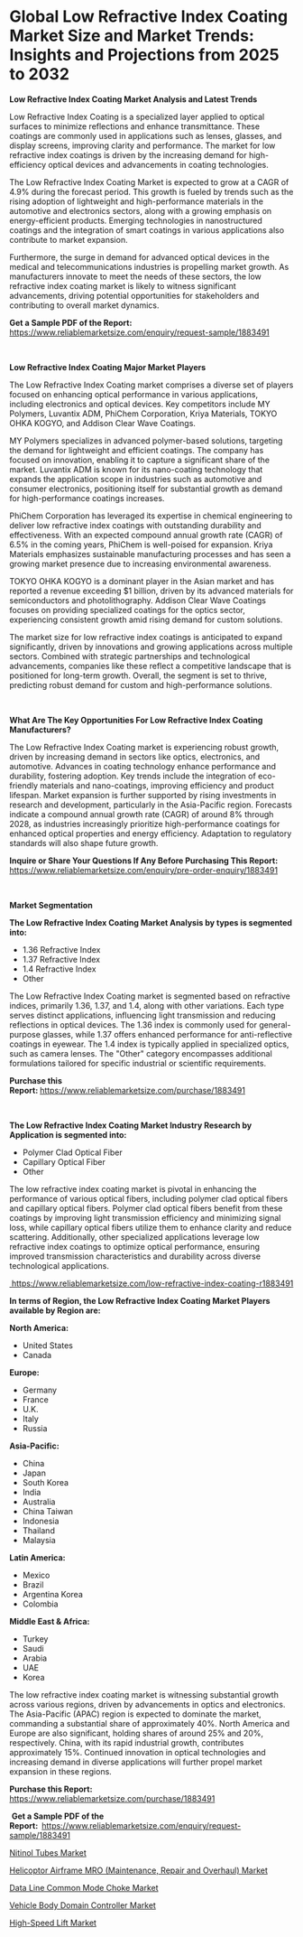 <p><h1>Global Low Refractive Index Coating Market Size and Market Trends: Insights and Projections from 2025 to 2032</h1></p><p><strong>Low Refractive Index Coating Market Analysis and Latest Trends</strong></p>
<p><p>Low Refractive Index Coating is a specialized layer applied to optical surfaces to minimize reflections and enhance transmittance. These coatings are commonly used in applications such as lenses, glasses, and display screens, improving clarity and performance. The market for low refractive index coatings is driven by the increasing demand for high-efficiency optical devices and advancements in coating technologies.</p><p>The Low Refractive Index Coating Market is expected to grow at a CAGR of 4.9% during the forecast period. This growth is fueled by trends such as the rising adoption of lightweight and high-performance materials in the automotive and electronics sectors, along with a growing emphasis on energy-efficient products. Emerging technologies in nanostructured coatings and the integration of smart coatings in various applications also contribute to market expansion.</p><p>Furthermore, the surge in demand for advanced optical devices in the medical and telecommunications industries is propelling market growth. As manufacturers innovate to meet the needs of these sectors, the low refractive index coating market is likely to witness significant advancements, driving potential opportunities for stakeholders and contributing to overall market dynamics.</p></p>
<p><strong>Get a Sample PDF of the Report:&nbsp;</strong> <a href="https://www.reliablemarketsize.com/enquiry/request-sample/1883491?utm_campaign=2034&utm_medium=2&utm_source=Github&utm_content=ia&utm_term=31012025&utm_id=low-refractive-index-coating">https://www.reliablemarketsize.com/enquiry/request-sample/1883491</a></p>
<p>&nbsp;</p>
<p><strong>Low Refractive Index Coating Major Market Players</strong></p>
<p><p>The Low Refractive Index Coating market comprises a diverse set of players focused on enhancing optical performance in various applications, including electronics and optical devices. Key competitors include MY Polymers, Luvantix ADM, PhiChem Corporation, Kriya Materials, TOKYO OHKA KOGYO, and Addison Clear Wave Coatings.</p><p>MY Polymers specializes in advanced polymer-based solutions, targeting the demand for lightweight and efficient coatings. The company has focused on innovation, enabling it to capture a significant share of the market. Luvantix ADM is known for its nano-coating technology that expands the application scope in industries such as automotive and consumer electronics, positioning itself for substantial growth as demand for high-performance coatings increases.</p><p>PhiChem Corporation has leveraged its expertise in chemical engineering to deliver low refractive index coatings with outstanding durability and effectiveness. With an expected compound annual growth rate (CAGR) of 6.5% in the coming years, PhiChem is well-poised for expansion. Kriya Materials emphasizes sustainable manufacturing processes and has seen a growing market presence due to increasing environmental awareness.</p><p>TOKYO OHKA KOGYO is a dominant player in the Asian market and has reported a revenue exceeding $1 billion, driven by its advanced materials for semiconductors and photolithography. Addison Clear Wave Coatings focuses on providing specialized coatings for the optics sector, experiencing consistent growth amid rising demand for custom solutions.</p><p>The market size for low refractive index coatings is anticipated to expand significantly, driven by innovations and growing applications across multiple sectors. Combined with strategic partnerships and technological advancements, companies like these reflect a competitive landscape that is positioned for long-term growth. Overall, the segment is set to thrive, predicting robust demand for custom and high-performance solutions.</p></p>
<p>&nbsp;</p>
<p><strong>What Are The Key Opportunities For Low Refractive Index Coating Manufacturers?</strong></p>
<p><p>The Low Refractive Index Coating market is experiencing robust growth, driven by increasing demand in sectors like optics, electronics, and automotive. Advances in coating technology enhance performance and durability, fostering adoption. Key trends include the integration of eco-friendly materials and nano-coatings, improving efficiency and product lifespan. Market expansion is further supported by rising investments in research and development, particularly in the Asia-Pacific region. Forecasts indicate a compound annual growth rate (CAGR) of around 8% through 2028, as industries increasingly prioritize high-performance coatings for enhanced optical properties and energy efficiency. Adaptation to regulatory standards will also shape future growth.</p></p>
<p><strong>Inquire or Share Your Questions If Any Before Purchasing This Report:</strong> <a href="https://www.reliablemarketsize.com/enquiry/pre-order-enquiry/1883491?utm_campaign=2034&utm_medium=2&utm_source=Github&utm_content=ia&utm_term=31012025&utm_id=low-refractive-index-coating">https://www.reliablemarketsize.com/enquiry/pre-order-enquiry/1883491</a></p>
<p>&nbsp;</p>
<p><strong>Market Segmentation</strong></p>
<p><strong>The Low Refractive Index Coating Market Analysis by types is segmented into:</strong></p>
<p><ul><li>1.36 Refractive Index</li><li>1.37 Refractive Index</li><li>1.4 Refractive Index</li><li>Other</li></ul></p>
<p><p>The Low Refractive Index Coating market is segmented based on refractive indices, primarily 1.36, 1.37, and 1.4, along with other variations. Each type serves distinct applications, influencing light transmission and reducing reflections in optical devices. The 1.36 index is commonly used for general-purpose glasses, while 1.37 offers enhanced performance for anti-reflective coatings in eyewear. The 1.4 index is typically applied in specialized optics, such as camera lenses. The "Other" category encompasses additional formulations tailored for specific industrial or scientific requirements.</p></p>
<p><strong>Purchase this Report:&nbsp;</strong><a href="https://www.reliablemarketsize.com/purchase/1883491?utm_campaign=2034&utm_medium=2&utm_source=Github&utm_content=ia&utm_term=31012025&utm_id=low-refractive-index-coating">https://www.reliablemarketsize.com/purchase/1883491</a></p>
<p>&nbsp;</p>
<p><strong>The Low Refractive Index Coating Market Industry Research by Application is segmented into:</strong></p>
<p><ul><li>Polymer Clad Optical Fiber</li><li>Capillary Optical Fiber</li><li>Other</li></ul></p>
<p><p>The low refractive index coating market is pivotal in enhancing the performance of various optical fibers, including polymer clad optical fibers and capillary optical fibers. Polymer clad optical fibers benefit from these coatings by improving light transmission efficiency and minimizing signal loss, while capillary optical fibers utilize them to enhance clarity and reduce scattering. Additionally, other specialized applications leverage low refractive index coatings to optimize optical performance, ensuring improved transmission characteristics and durability across diverse technological applications.</p></p>
<p><a href="https://www.reliablemarketsize.com/low-refractive-index-coating-r1883491?utm_campaign=2034&utm_medium=2&utm_source=Github&utm_content=ia&utm_term=31012025&utm_id=low-refractive-index-coating">&nbsp;https://www.reliablemarketsize.com/low-refractive-index-coating-r1883491</a></p>
<p><strong>In terms of Region, the Low Refractive Index Coating Market Players available by Region are:</strong></p>
<p>
    <p> <strong> North America: </strong>
        <ul>
            <li>United States</li>
            <li>Canada</li>
        </ul>
        </p> 
    <p> <strong> Europe: </strong>
        <ul>
            <li>Germany</li>
            <li>France</li>
            <li>U.K.</li>
            <li>Italy</li>
            <li>Russia</li>
        </ul>
        </p> 
    <p> <strong> Asia-Pacific: </strong>
        <ul>
            <li>China</li>
            <li>Japan</li>
            <li>South Korea</li>
            <li>India</li>
            <li>Australia</li>
            <li>China Taiwan</li>
            <li>Indonesia</li>
            <li>Thailand</li>
            <li>Malaysia</li>
        </ul>
        </p> 
    <p> <strong> Latin America: </strong>
        <ul>
            <li>Mexico</li>
            <li>Brazil</li>
            <li>Argentina Korea</li>
            <li>Colombia</li>
        </ul>
        </p> 
    <p> <strong> Middle East & Africa: </strong>
        <ul>
            <li>Turkey</li>
            <li>Saudi</li>
            <li>Arabia</li>
            <li>UAE</li>
            <li>Korea</li>
        </ul>
    </p>
    </p>
<p><p>The low refractive index coating market is witnessing substantial growth across various regions, driven by advancements in optics and electronics. The Asia-Pacific (APAC) region is expected to dominate the market, commanding a substantial share of approximately 40%. North America and Europe are also significant, holding shares of around 25% and 20%, respectively. China, with its rapid industrial growth, contributes approximately 15%. Continued innovation in optical technologies and increasing demand in diverse applications will further propel market expansion in these regions.</p></p>
<p><strong>Purchase this Report: </strong><a href="https://www.reliablemarketsize.com/purchase/1883491?utm_campaign=2034&utm_medium=2&utm_source=Github&utm_content=ia&utm_term=31012025&utm_id=low-refractive-index-coating">https://www.reliablemarketsize.com/purchase/1883491</a></p>
<p>&nbsp;<strong>Get a Sample PDF of the Report:&nbsp;&nbsp;</strong><a href="https://www.reliablemarketsize.com/enquiry/request-sample/1883491?utm_campaign=2034&utm_medium=2&utm_source=Github&utm_content=ia&utm_term=31012025&utm_id=low-refractive-index-coating">https://www.reliablemarketsize.com/enquiry/request-sample/1883491</a></p>
<p><strong></strong></p>
<p><p><a href="https://github.com/ChiragRp1/Market-Research-Report-List-7/blob/main/nitinol-tubes-market.md?utm_campaign=2034&utm_medium=2&utm_source=Github&utm_content=ia&utm_term=31012025&utm_id=low-refractive-index-coating">Nitinol Tubes Market</a></p><p><a href="https://www.linkedin.com/pulse/market-dynamics-trends-in-depth-look-helicoptor-airframe-k6ztc?utm_campaign=2034&utm_medium=2&utm_source=Github&utm_content=ia&utm_term=31012025&utm_id=low-refractive-index-coating">Helicoptor Airframe MRO (Maintenance, Repair and Overhaul) Market</a></p><p><a href="https://www.linkedin.com/pulse/data-line-common-mode-choke-industry-analysis-market-size-growing-jbmvc?utm_campaign=2034&utm_medium=2&utm_source=Github&utm_content=ia&utm_term=31012025&utm_id=low-refractive-index-coating">Data Line Common Mode Choke Market</a></p><p><a href="https://www.linkedin.com/pulse/vehicle-body-domain-controller-industry-forecast-market-shifts-zeoec?utm_campaign=2034&utm_medium=2&utm_source=Github&utm_content=ia&utm_term=31012025&utm_id=low-refractive-index-coating">Vehicle Body Domain Controller Market</a></p><p><a href="https://www.linkedin.com/pulse/88-cagr-forecast-high-speed-lift-industry-from-2025-whbtc?utm_campaign=2034&utm_medium=2&utm_source=Github&utm_content=ia&utm_term=31012025&utm_id=low-refractive-index-coating">High-Speed Lift Market</a></p></p>